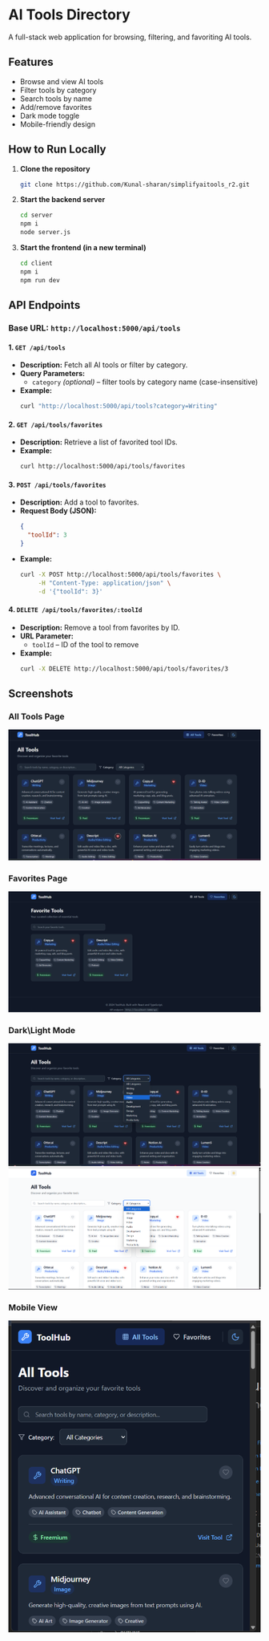 # AI Tools Directory

A full-stack web application for browsing, filtering, and favoriting AI tools.

## Features

- Browse and view AI tools
- Filter tools by category
- Search tools by name
- Add/remove favorites
- Dark mode toggle
- Mobile-friendly design

## How to Run Locally

1. **Clone the repository**
    
    ```bash
    git clone https://github.com/Kunal-sharan/simplifyaitools_r2.git
    ```
    
2. **Start the backend server**
    
    ```bash
    cd server
    npm i
    node server.js
    ```
    
3. **Start the frontend (in a new terminal)**
    
    ```bash
    cd client
    npm i
    npm run dev
    ```

## API Endpoints

### Base URL: `http://localhost:5000/api/tools`

#### 1. `GET /api/tools`
- **Description:** Fetch all AI tools or filter by category.
- **Query Parameters:**
  - `category` *(optional)* – filter tools by category name (case-insensitive)
- **Example:**
  ```bash
  curl "http://localhost:5000/api/tools?category=Writing"
  ```

#### 2. `GET /api/tools/favorites`
- **Description:** Retrieve a list of favorited tool IDs.
- **Example:**
  ```bash
  curl http://localhost:5000/api/tools/favorites
  ```

#### 3. `POST /api/tools/favorites`
- **Description:** Add a tool to favorites.
- **Request Body (JSON):**
  ```json
  {
    "toolId": 3
  }
  ```
- **Example:**
  ```bash
  curl -X POST http://localhost:5000/api/tools/favorites \
       -H "Content-Type: application/json" \
       -d '{"toolId": 3}'
  ```

#### 4. `DELETE /api/tools/favorites/:toolId`
- **Description:** Remove a tool from favorites by ID.
- **URL Parameter:**
  - `toolId` – ID of the tool to remove
- **Example:**
  ```bash
  curl -X DELETE http://localhost:5000/api/tools/favorites/3
  ```

## Screenshots

### All Tools Page

![all_tools](screenshots/all_tools.png)

### Favorites Page

![fav](screenshots/fav.png)

### Dark\Light Mode

![dark](screenshots/dark.png)
![light](screenshots/light.png)

### Mobile View

![mob](screenshots/mob.png)
